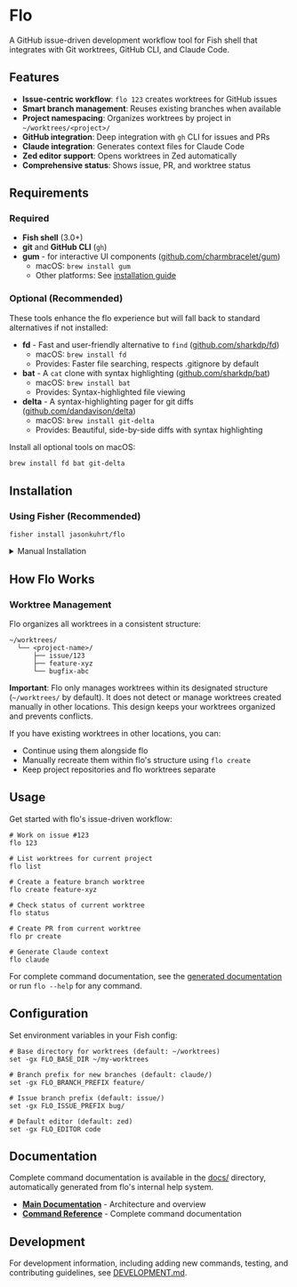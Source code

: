 # Flo

A GitHub issue-driven development workflow tool for Fish shell that integrates with Git worktrees, GitHub CLI, and Claude Code.

## Features

- **Issue-centric workflow**: `flo 123` creates worktrees for GitHub issues
- **Smart branch management**: Reuses existing branches when available
- **Project namespacing**: Organizes worktrees by project in `~/worktrees/<project>/`
- **GitHub integration**: Deep integration with `gh` CLI for issues and PRs
- **Claude integration**: Generates context files for Claude Code
- **Zed editor support**: Opens worktrees in Zed automatically
- **Comprehensive status**: Shows issue, PR, and worktree status

## Requirements

### Required
- **Fish shell** (3.0+)
- **git** and **GitHub CLI** (`gh`)
- **gum** - for interactive UI components ([github.com/charmbracelet/gum](https://github.com/charmbracelet/gum))
  - macOS: `brew install gum`
  - Other platforms: See [installation guide](https://github.com/charmbracelet/gum#installation)

### Optional (Recommended)
These tools enhance the flo experience but will fall back to standard alternatives if not installed:

- **fd** - Fast and user-friendly alternative to `find` ([github.com/sharkdp/fd](https://github.com/sharkdp/fd))
  - macOS: `brew install fd`
  - Provides: Faster file searching, respects .gitignore by default
- **bat** - A `cat` clone with syntax highlighting ([github.com/sharkdp/bat](https://github.com/sharkdp/bat))
  - macOS: `brew install bat`
  - Provides: Syntax-highlighted file viewing
- **delta** - A syntax-highlighting pager for git diffs ([github.com/dandavison/delta](https://github.com/dandavison/delta))
  - macOS: `brew install git-delta`
  - Provides: Beautiful, side-by-side diffs with syntax highlighting

Install all optional tools on macOS:
```bash
brew install fd bat git-delta
```

## Installation

### Using Fisher (Recommended)

```fish
fisher install jasonkuhrt/flo
```

<details>
<summary>Manual Installation</summary>

If you don't have Fisher installed:

1. Clone this repository:
   ```fish
   git clone https://github.com/jasonkuhrt/flo.git ~/projects/jasonkuhrt/flo
   ```

2. Run the install script:
   ```fish
   ~/projects/jasonkuhrt/flo/install.fish
   ```

3. Restart your Fish shell or run:
   ```fish
   source ~/.config/fish/config.fish
   ```

### Manual Uninstallation

To remove flo from your system:

```fish
~/projects/jasonkuhrt/flo/uninstall.fish
```

</details>

## How Flo Works

### Worktree Management

Flo organizes all worktrees in a consistent structure:
```
~/worktrees/
  └── <project-name>/
      ├── issue/123
      ├── feature-xyz
      └── bugfix-abc
```

**Important**: Flo only manages worktrees within its designated structure (`~/worktrees/` by default). It does not detect or manage worktrees created manually in other locations. This design keeps your worktrees organized and prevents conflicts.

If you have existing worktrees in other locations, you can:
- Continue using them alongside flo
- Manually recreate them within flo's structure using `flo create`
- Keep project repositories and flo worktrees separate

## Usage

Get started with flo's issue-driven workflow:

```fish
# Work on issue #123
flo 123

# List worktrees for current project
flo list

# Create a feature branch worktree
flo create feature-xyz

# Check status of current worktree
flo status

# Create PR from current worktree
flo pr create

# Generate Claude context
flo claude
```

For complete command documentation, see the [generated documentation](docs/) or run `flo --help` for any command.

## Configuration

Set environment variables in your Fish config:

```fish
# Base directory for worktrees (default: ~/worktrees)
set -gx FLO_BASE_DIR ~/my-worktrees

# Branch prefix for new branches (default: claude/)
set -gx FLO_BRANCH_PREFIX feature/

# Issue branch prefix (default: issue/)
set -gx FLO_ISSUE_PREFIX bug/

# Default editor (default: zed)
set -gx FLO_EDITOR code
```


## Documentation

Complete command documentation is available in the [docs/](docs/) directory, automatically generated from flo's internal help system.

- **[Main Documentation](docs/README.md)** - Architecture and overview
- **[Command Reference](docs/ref/commands/)** - Complete command documentation


## Development

For development information, including adding new commands, testing, and contributing guidelines, see [DEVELOPMENT.md](DEVELOPMENT.md).
